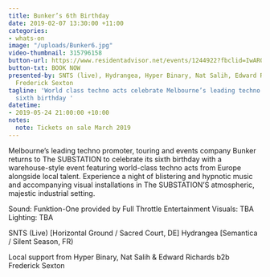 ```yaml
---
title: Bunker’s 6th Birthday
date: 2019-02-07 13:30:00 +11:00
categories:
- whats-on
image: "/uploads/Bunker6.jpg"
video-thumbnail: 315796158
button-url: https://www.residentadvisor.net/events/1244922?fbclid=IwAR0p2-5uQsUdr431ABlx53Gx3M1OuA3HpRZ1VAxVAxYoVor9LOzy3LGk_As
button-txt: BOOK NOW
presented-by: SNTS (live), Hydrangea, Hyper Binary, Nat Salih, Edward Richards b2b
  Frederick Sexton
tagline: 'World class techno acts celebrate Melbourne’s leading techno outfit Bunker’s
  sixth birthday '
datetime:
- 2019-05-24 21:00:00 +10:00
notes:
  note: Tickets on sale March 2019
---
```


Melbourne’s leading techno promoter, touring and events company Bunker returns to The SUBSTATION to celebrate its sixth birthday with a warehouse-style event featuring world-class techno acts from Europe alongside local talent. Experience a night of blistering and hypnotic music and accompanying visual installations in The SUBSTATION’S atmospheric, majestic industrial setting.

Sound: Funktion-One provided by Full Throttle Entertainment
Visuals: TBA
Lighting: TBA

SNTS (Live) [Horizontal Ground / Sacred Court, DE]
Hydrangea [Semantica / Silent Season, FR)

Local support from Hyper Binary, Nat Salih & Edward Richards b2b Frederick Sexton

